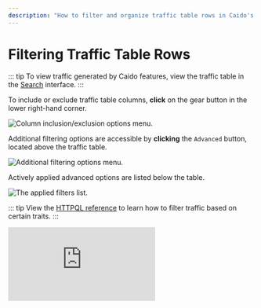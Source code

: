 ```yaml
---
description: "How to filter and organize traffic table rows in Caido's HTTP History interface using column options and advanced filtering."
---
```


# Filtering Traffic Table Rows

::: tip
To view traffic generated by Caido features, view the traffic table in the [Search](/guides/search_filtering.md) interface.
:::

To include or exclude traffic table columns, **click** on the gear button <code><Icon icon="fas fa-gear" /></code> in the lower right-hand corner.

<img alt="Column inclusion/exclusion options menu." src="/_images/http_history_table.png" center>

Additional filtering options are accessible by **clicking** the `Advanced` button, located above the traffic table.

<img alt="Additional filtering options menu." src="/_images/http_history_advanced_options.png" center>

Actively applied advanced options are listed below the table.

<img alt="The applied filters list." src="/_images/http_history_applied.png" center>

::: tip
View the [HTTPQL reference](/reference/httpql.md) to learn how to filter traffic based on certain traits.
:::

<div class="video small">
  <iframe src="https://www.youtube.com/embed/MZGr_u22UiA?si=IHDYqnGQ687BE8Qd" title="YouTube video player." frameborder="0"></iframe>
</div>

